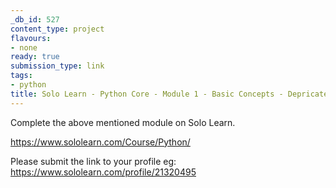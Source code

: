 ```yaml
---
_db_id: 527
content_type: project
flavours:
- none
ready: true
submission_type: link
tags:
- python
title: Solo Learn - Python Core - Module 1 - Basic Concepts - Depricated
---
```


Complete the above mentioned module on Solo Learn.

https://www.sololearn.com/Course/Python/

Please submit the link to your profile eg: https://www.sololearn.com/profile/21320495